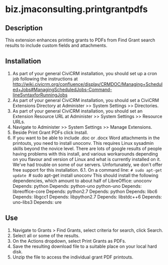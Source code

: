 biz.jmaconsulting.printgrantpdfs
================================

Description
-----------

This extension enhances printing grants to PDFs from Find Grant search results to include custom fields and attachments.

Installation
------------

1. As part of your general CiviCRM installation, you should set up a cron job following the instructions at http://wiki.civicrm.org/confluence/display/CRMDOC/Managing+Scheduled+Jobs#ManagingScheduledJobs-Command-lineSyntaxforRunningJobs
2. As part of your general CiviCRM installation, you should set a CiviCRM Extensions Directory at Administer >> System Settings >> Directories.
3. As part of your general CiviCRM installation, you should set an Extension Resource URL at Administer >> System Settings >> Resource URLs.
4. Navigate to Administer >> System Settings >> Manage Extensions.
5. Beside Print Grant PDFs click Install.
6. If you want to be able to include .doc or .docx Word attachments in the printouts, you need to install unoconv. This requires Linux sysadmin skills beyond the novice level. There are lots of google results of people having problems with this install, and various workarounds depending on you flavour and version of Linux and what is currently installed on it. We've had trouble on some of our servers. Unfortunately, we don't offer free support for this installation.
6.1. On a command line:
`# sudo apt-get update
`# sudo apt-get install unoconv
This should install the following dependencies, which amount to about half of LibreOffice:
unoconv
  Depends: python
  Depends: python-uno
python-uno
  Depends: libreoffice-core
  Depends: python2.7
  Depends: python
  Depends: libc6
  Depends: libgcc1
  Depends: libpython2.7
  Depends: libstdc++6
  Depends: uno-libs3
  Depends: ure

Use
---

1. Navigate to Grants > Find Grants, select criteria for search, click Search.
2. Select all or some of the results.
3. On the Actions dropdown, select Print Grants as PDFs.
4. Save the resulting download file to a suitable place on your local hard disk.
5. Unzip the file to access the individual grant PDF printouts.

